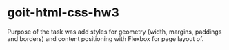 # goit-html-css-hw3
Purpose of the task was add styles for geometry (width, margins, paddings and borders) and content positioning with Flexbox for page layout of.

